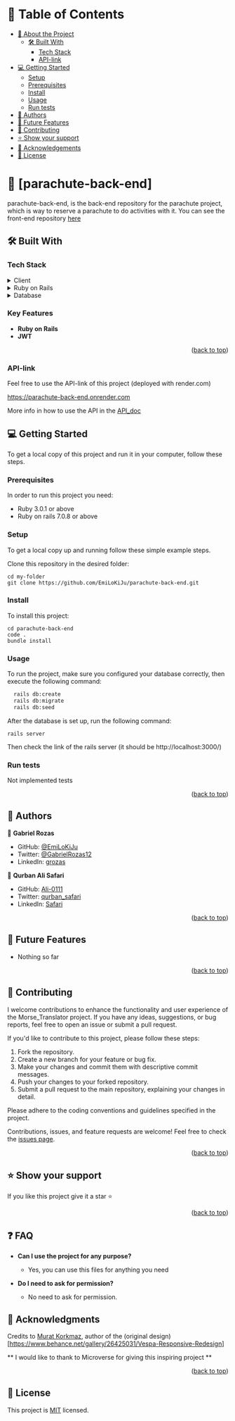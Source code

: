 <a name="parachute-back-end"></a>

# 📗 Table of Contents

- [📖 About the Project](#about-project)
  - [🛠 Built With](#built-with)
    - [Tech Stack](#tech-stack)
    - [API-link](#live-demo)
- [💻 Getting Started](#getting-started)
  - [Setup](#setup)
  - [Prerequisites](#prerequisites)
  - [Install](#install)
  - [Usage](#usage)
  - [Run tests](#run-tests)
- [👥 Authors](#authors)
- [🔭 Future Features](#future-features)
- [🤝 Contributing](#contributing)
- [⭐️ Show your support](#support)
- [🙏 Acknowledgements](#acknowledgements)
- [📝 License](#license)

<!-- PROJECT DESCRIPTION -->

# 📖 [parachute-back-end] <a name="about-project"></a>
parachute-back-end, is the back-end repository for the parachute project, which is way to reserve a parachute to do activities with it.
You can see the front-end repository [here](https://github.com/EmiLoKiJu/parachute-front-end)

## 🛠 Built With <a name="built-with"></a>

### Tech Stack <a name="tech-stack"></a>

<details>
  <summary>Client</summary>
  <ul>
    <li><a href="https://www.ruby-lang.org/en/">Ruby</a></li>
    <li><a href="https://rubyonrails.org/">Ruby on Rails</a></li>
  </ul>
</details>

<details>
  <summary>Ruby on Rails</summary>
  <ul>
    <li><a href="https://guides.rubyonrails.org/getting_started.html#what-is-rails-questionmark">Ruby on Rails introduction</a></li>
  </ul>
</details>

<details>
<summary>Database</summary>
  <ul>
    <li><a href="https://www.postgresql.org/">PostgreSQL</a></li>
  </ul>
</details>

<!-- Features -->

### Key Features <a name="key-features"></a>

- **Ruby on Rails**
- **JWT**

<p align="right">(<a href="#readme-top">back to top</a>)</p>

### API-link <a name="live-demo"></a>

Feel free to use the API-link of this project
(deployed with render.com)

https://parachute-back-end.onrender.com

More info in how to use the API in the [API_doc](./API_doc.txt)

## 💻 Getting Started <a name="getting-started"></a>
<!-- https://github.com/EmiLoKiJu/parachute-back-end -->

To get a local copy of this project and run it in your computer, follow these steps.

### Prerequisites

In order to run this project you need:
- Ruby 3.0.1 or above
- Ruby on rails 7.0.8 or above

### Setup

To get a local copy up and running follow these simple example steps.

Clone this repository in the desired folder:
```
cd my-folder
git clone https://github.com/EmiLoKiJu/parachute-back-end.git
```

### Install

To install this project:
```
cd parachute-back-end
code .
bundle install
```
### Usage

To run the project, make sure you configured your database correctly, then execute the following command:
```sh
  rails db:create
  rails db:migrate
  rails db:seed
```

After the database is set up, run the following command:
```
rails server
```

Then check the link of the rails server (it should be http://localhost:3000/)

### Run tests

Not implemented tests

<p align="right">(<a href="#parachute-back-end">back to top</a>)</p>

<!-- AUTHORS -->
## 👥 Authors <a name="authors"></a>

👤 **Gabriel Rozas**
- GitHub:   [@EmiLoKiJu](https://github.com/EmiLoKiJu)
- Twitter:  [@GabrielRozas12](https://twitter.com/GabrielRozas12)
- LinkedIn: [grozas](https://www.linkedin.com/in/grozas/)

👤 **Qurban Ali Safari**
- GitHub:   [Ali-0111](https://github.com/Ali-0111)
- Twitter:  [qurban_safari](https://twitter.com/qurban_safari)
- LinkedIn: [Safari](https://www.linkedin.com/in/ali-safari-linked)

<p align="right">(<a href="#parachute-back-end">back to top</a>)</p>

<!-- FUTURE FEATURES -->

## 🔭 Future Features <a name="future-features"></a>

- Nothing so far

<p align="right">(<a href="#parachute-back-end">back to top</a>)</p>

<!-- CONTRIBUTING -->

## 🤝 Contributing <a name="contributing"></a>

I welcome contributions to enhance the functionality and user experience of the Morse_Translator project. If you have any ideas, suggestions, or bug reports, feel free to open an issue or submit a pull request.

If you'd like to contribute to this project, please follow these steps:

1. Fork the repository.
2. Create a new branch for your feature or bug fix.
3. Make your changes and commit them with descriptive commit messages.
4. Push your changes to your forked repository.
5. Submit a pull request to the main repository, explaining your changes in detail.

Please adhere to the coding conventions and guidelines specified in the project.

Contributions, issues, and feature requests are welcome!
Feel free to check the [issues page](../../issues).

<p align="right">(<a href="#parachute-back-end">back to top</a>)</p>

<!-- SUPPORT -->

## ⭐️ Show your support <a name="support"></a>

If you like this project give it a star ⭐️

<p align="right">(<a href="#parachute-back-end">back to top</a>)</p>

<!-- FAQ -->

## ❓ FAQ <a name="faq"></a>

- **Can I use the project for any purpose?**

  - Yes, you can use this files for anything you need

- **Do I need to ask for permission?**

  - No need to ask for permission.


<!-- ACKNOWLEDGEMENTS -->

## 🙏 Acknowledgments <a name="acknowledgements"></a>

Credits to [Murat Korkmaz](https://www.behance.net/muratk), author of the (original design)[https://www.behance.net/gallery/26425031/Vespa-Responsive-Redesign]

** I would like to thank to Microverse for giving this inspiring project **

<p align="right">(<a href="#parachute-back-end">back to top</a>)</p>

<!-- LICENSE -->

## 📝 License <a name="license"></a>

This project is [MIT](./LICENSE) licensed.
